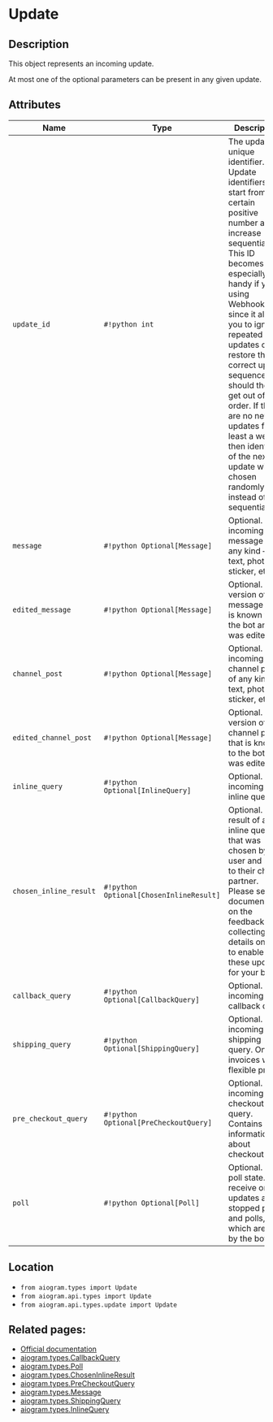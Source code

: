 # Update

## Description

This object represents an incoming update.

At most one of the optional parameters can be present in any given update.


## Attributes

| Name | Type | Description |
| - | - | - |
| `update_id` | `#!python int` | The update‘s unique identifier. Update identifiers start from a certain positive number and increase sequentially. This ID becomes especially handy if you’re using Webhooks, since it allows you to ignore repeated updates or to restore the correct update sequence, should they get out of order. If there are no new updates for at least a week, then identifier of the next update will be chosen randomly instead of sequentially. |
| `message` | `#!python Optional[Message]` | Optional. New incoming message of any kind — text, photo, sticker, etc. |
| `edited_message` | `#!python Optional[Message]` | Optional. New version of a message that is known to the bot and was edited |
| `channel_post` | `#!python Optional[Message]` | Optional. New incoming channel post of any kind — text, photo, sticker, etc. |
| `edited_channel_post` | `#!python Optional[Message]` | Optional. New version of a channel post that is known to the bot and was edited |
| `inline_query` | `#!python Optional[InlineQuery]` | Optional. New incoming inline query |
| `chosen_inline_result` | `#!python Optional[ChosenInlineResult]` | Optional. The result of an inline query that was chosen by a user and sent to their chat partner. Please see our documentation on the feedback collecting for details on how to enable these updates for your bot. |
| `callback_query` | `#!python Optional[CallbackQuery]` | Optional. New incoming callback query |
| `shipping_query` | `#!python Optional[ShippingQuery]` | Optional. New incoming shipping query. Only for invoices with flexible price |
| `pre_checkout_query` | `#!python Optional[PreCheckoutQuery]` | Optional. New incoming pre-checkout query. Contains full information about checkout |
| `poll` | `#!python Optional[Poll]` | Optional. New poll state. Bots receive only updates about stopped polls and polls, which are sent by the bot |



## Location

- `from aiogram.types import Update`
- `from aiogram.api.types import Update`
- `from aiogram.api.types.update import Update`

## Related pages:

- [Official documentation](https://core.telegram.org/bots/api#update)
- [aiogram.types.CallbackQuery](../types/callback_query.md)
- [aiogram.types.Poll](../types/poll.md)
- [aiogram.types.ChosenInlineResult](../types/chosen_inline_result.md)
- [aiogram.types.PreCheckoutQuery](../types/pre_checkout_query.md)
- [aiogram.types.Message](../types/message.md)
- [aiogram.types.ShippingQuery](../types/shipping_query.md)
- [aiogram.types.InlineQuery](../types/inline_query.md)
